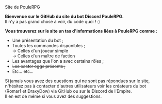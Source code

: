 Site de PouleRPG


**Bienvenue sur le GitHub du site du bot Discord PouleRPG.**<br/>
Il n'y a pas grand chose à voir, du code quoi ! :)<br/>
  
**Vous trouverez sur le site un tas d'informations liées à PouleRPG comme :**<br/>
- Une présentation du bot ;  
- Toutes les commandes disponibles ;  
	-> Celles d'un joueur simple  
	-> Celles d'un maître de faction  
- Les avantages que l'on a avec certains rôles ;  
- ~~Les easter eggs présents ;~~  
- Etc... etc...  
  
  
Si jamais vous avez des questions qui ne sont pas répondues sur le site, n'hésitez pas à contacter d'autres utilisateurs voir les créateurs du
bot (Romar1 et DraxyDow) via GitHub ou sur le Discord de l'Empire.<br/>
Il en est de même si vous avez des suggestions.